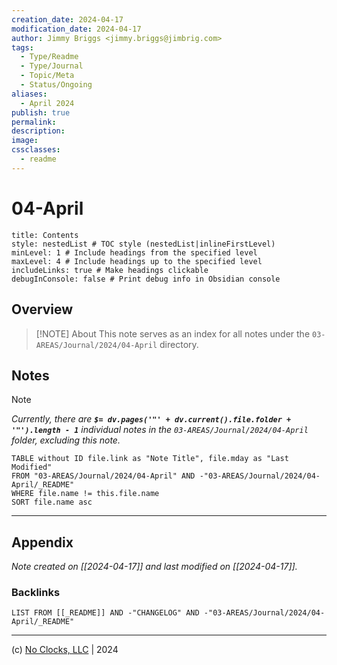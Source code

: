 ```yaml
---
creation_date: 2024-04-17
modification_date: 2024-04-17
author: Jimmy Briggs <jimmy.briggs@jimbrig.com>
tags:
  - Type/Readme
  - Type/Journal
  - Topic/Meta
  - Status/Ongoing
aliases:
  - April 2024
publish: true
permalink:
description:
image:
cssclasses:
  - readme
---
```



# 04-April

```table-of-contents
title: Contents 
style: nestedList # TOC style (nestedList|inlineFirstLevel)
minLevel: 1 # Include headings from the specified level
maxLevel: 4 # Include headings up to the specified level
includeLinks: true # Make headings clickable
debugInConsole: false # Print debug info in Obsidian console
```

## Overview

> [!NOTE] About
> This note serves as an index for all notes under the `03-AREAS/Journal/2024/04-April` directory.

## Notes

> [!NOTE]
> *Currently, there are **`$= dv.pages('"' + dv.current().file.folder + '"').length - 1`**  individual notes in the `03-AREAS/Journal/2024/04-April` folder, excluding this note.*

```dataview
TABLE without ID file.link as "Note Title", file.mday as "Last Modified"
FROM "03-AREAS/Journal/2024/04-April" AND -"03-AREAS/Journal/2024/04-April/_README"
WHERE file.name != this.file.name
SORT file.name asc
```

***

## Appendix

*Note created on [[2024-04-17]] and last modified on [[2024-04-17]].*

### Backlinks

```dataview
LIST FROM [[_README]] AND -"CHANGELOG" AND -"03-AREAS/Journal/2024/04-April/_README"
```

***

(c) [No Clocks, LLC](https://github.com/noclocks) | 2024